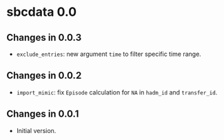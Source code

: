 # sbcdata 0.0

## Changes in 0.0.3

- `exclude_entries`: new argument `time` to filter specific time range.

## Changes in 0.0.2

- `import_mimic`: fix `Episode` calculation for `NA` in
  `hadm_id` and `transfer_id`.

## Changes in 0.0.1

- Initial version.
